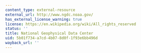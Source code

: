```yaml
---
content_type: external-resource
external_url: http://www.ngdc.noaa.gov/
has_external_license_warning: true
license: https://en.wikipedia.org/wiki/All_rights_reserved
status: ''
title: National Geophysical Data Center
uid: 5b01f734-a7cd-4b07-8d0f-1f93e6bb496d
wayback_url: ''
---
```

